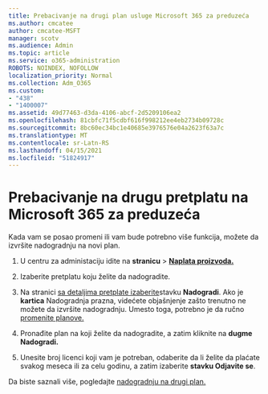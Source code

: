 ```yaml
---
title: Prebacivanje na drugi plan usluge Microsoft 365 za preduzeća
ms.author: cmcatee
author: cmcatee-MSFT
manager: scotv
ms.audience: Admin
ms.topic: article
ms.service: o365-administration
ROBOTS: NOINDEX, NOFOLLOW
localization_priority: Normal
ms.collection: Adm_O365
ms.custom:
- "438"
- "1400007"
ms.assetid: 49d77463-d3da-4106-abcf-2d5209106ea2
ms.openlocfilehash: 81cbfc71f5cdbf616f998212ee4eb2734b09728c
ms.sourcegitcommit: 8bc60ec34bc1e40685e3976576e04a2623f63a7c
ms.translationtype: MT
ms.contentlocale: sr-Latn-RS
ms.lasthandoff: 04/15/2021
ms.locfileid: "51824917"
---
```

# <a name="switch-to-a-different-microsoft-365-for-business-subscription"></a>Prebacivanje na drugu pretplatu na Microsoft 365 za preduzeća

Kada vam se posao promeni ili vam bude potrebno više funkcija, možete da izvršite nadogradnju na novi plan.
  
1. U centru za administaciju idite na **stranicu** \> **[Naplata proizvoda.](https://go.microsoft.com/fwlink/p/?linkid=842054)**

2. Izaberite pretplatu koju želite da nadogradite.

3. Na stranici [sa detaljima pretplate izaberite](https://admin.microsoft.com/AdminPortal/Home#/subscriptions/webdirect%252F0dbaa202-d590-4529-98c2-a5e2ebaac702)stavku **Nadogradi**.  Ako je **kartica** Nadogradnja prazna, videćete objašnjenje zašto trenutno ne možete da izvršite nadogradnju. Umesto toga, potrebno je da ručno [promenite planove.](https://docs.microsoft.com/microsoft-365/commerce/subscriptions/change-plans-manually?view=o365-worldwide)

4. Pronađite plan na koji želite da nadogradite, a zatim kliknite na **dugme Nadogradi.**

5. Unesite broj licenci koji vam je potreban, odaberite da li želite da plaćate svakog meseca ili za celu godinu, a zatim izaberite **stavku Odjavite se**.

Da biste saznali više, pogledajte [nadogradnju na drugi plan.](https://docs.microsoft.com/microsoft-365/commerce/subscriptions/upgrade-to-different-plan)
